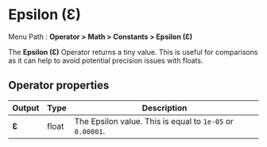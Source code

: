 # Epsilon (Ɛ)

Menu Path : **Operator > Math > Constants > Epsilon (Ɛ)**  

The **Epsilon (Ɛ)** Operator returns a tiny value. This is useful for comparisons as it can help to avoid potential precision issues with floats.

## Operator properties

| **Output** | **Type** | **Description**                                           |
| ---------- | -------- | --------------------------------------------------------- |
| **Ɛ**      | float    | The Epsilon value. This is equal to `1e-05` or `0.00001`. |
